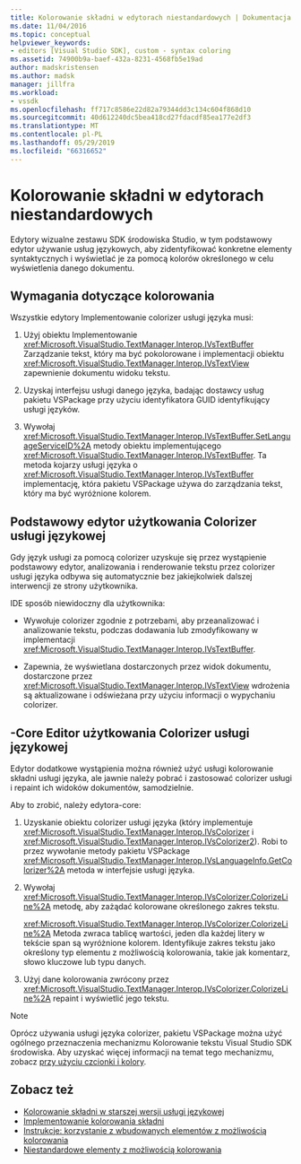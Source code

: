 ```yaml
---
title: Kolorowanie składni w edytorach niestandardowych | Dokumentacja firmy Microsoft
ms.date: 11/04/2016
ms.topic: conceptual
helpviewer_keywords:
- editors [Visual Studio SDK], custom - syntax coloring
ms.assetid: 74900b9a-baef-432a-8231-4568fb5e19ad
author: madskristensen
ms.author: madsk
manager: jillfra
ms.workload:
- vssdk
ms.openlocfilehash: ff717c8586e22d82a79344dd3c134c604f868d10
ms.sourcegitcommit: 40d612240dc5bea418cd27fdacdf85ea177e2df3
ms.translationtype: MT
ms.contentlocale: pl-PL
ms.lasthandoff: 05/29/2019
ms.locfileid: "66316652"
---
```

# <a name="syntax-coloring-in-custom-editors"></a>Kolorowanie składni w edytorach niestandardowych
Edytory wizualne zestawu SDK środowiska Studio, w tym podstawowy edytor używanie usług językowych, aby zidentyfikować konkretne elementy syntaktycznych i wyświetlać je za pomocą kolorów określonego w celu wyświetlenia danego dokumentu.

## <a name="colorization-requirements"></a>Wymagania dotyczące kolorowania
 Wszystkie edytory Implementowanie colorizer usługi języka musi:

1. Użyj obiektu Implementowanie <xref:Microsoft.VisualStudio.TextManager.Interop.IVsTextBuffer> Zarządzanie tekst, który ma być pokolorowane i implementacji obiektu <xref:Microsoft.VisualStudio.TextManager.Interop.IVsTextView> zapewnienie dokumentu widoku tekstu.

2. Uzyskaj interfejsu usługi danego języka, badając dostawcy usług pakietu VSPackage przy użyciu identyfikatora GUID identyfikujący usługi języków.

3. Wywołaj <xref:Microsoft.VisualStudio.TextManager.Interop.IVsTextBuffer.SetLanguageServiceID%2A> metody obiektu implementującego <xref:Microsoft.VisualStudio.TextManager.Interop.IVsTextBuffer>. Ta metoda kojarzy usługi języka o <xref:Microsoft.VisualStudio.TextManager.Interop.IVsTextBuffer> implementację, która pakietu VSPackage używa do zarządzania tekst, który ma być wyróżnione kolorem.

## <a name="core-editor-usage-of-a-language-services-colorizer"></a>Podstawowy edytor użytkowania Colorizer usługi językowej
 Gdy język usługi za pomocą colorizer uzyskuje się przez wystąpienie podstawowy edytor, analizowania i renderowanie tekstu przez colorizer usługi języka odbywa się automatycznie bez jakiejkolwiek dalszej interwencji ze strony użytkownika.

 IDE sposób niewidoczny dla użytkownika:

- Wywołuje colorizer zgodnie z potrzebami, aby przeanalizować i analizowanie tekstu, podczas dodawania lub zmodyfikowany w implementacji <xref:Microsoft.VisualStudio.TextManager.Interop.IVsTextBuffer>.

- Zapewnia, że wyświetlana dostarczonych przez widok dokumentu, dostarczone przez <xref:Microsoft.VisualStudio.TextManager.Interop.IVsTextView> wdrożenia są aktualizowane i odświeżana przy użyciu informacji o wypychaniu colorizer.

## <a name="non-core-editor-usage-of-a-language-services-colorizer"></a>-Core Editor użytkowania Colorizer usługi językowej
 Edytor dodatkowe wystąpienia można również użyć usługi kolorowanie składni usługi języka, ale jawnie należy pobrać i zastosować colorizer usługi i repaint ich widoków dokumentów, samodzielnie.

 Aby to zrobić, należy edytora-core:

1. Uzyskanie obiektu colorizer usługi języka (który implementuje <xref:Microsoft.VisualStudio.TextManager.Interop.IVsColorizer> i <xref:Microsoft.VisualStudio.TextManager.Interop.IVsColorizer2>). Robi to przez wywołanie metody pakietu VSPackage <xref:Microsoft.VisualStudio.TextManager.Interop.IVsLanguageInfo.GetColorizer%2A> metoda w interfejsie usługi języka.

2. Wywołaj <xref:Microsoft.VisualStudio.TextManager.Interop.IVsColorizer.ColorizeLine%2A> metodę, aby zażądać kolorowane określonego zakres tekstu.

     <xref:Microsoft.VisualStudio.TextManager.Interop.IVsColorizer.ColorizeLine%2A> Metoda zwraca tablicę wartości, jeden dla każdej litery w tekście span są wyróżnione kolorem. Identyfikuje zakres tekstu jako określony typ elementu z możliwością kolorowania, takie jak komentarz, słowo kluczowe lub typu danych.

3. Użyj dane kolorowania zwrócony przez <xref:Microsoft.VisualStudio.TextManager.Interop.IVsColorizer.ColorizeLine%2A> repaint i wyświetlić jego tekstu.

> [!NOTE]
> Oprócz używania usługi języka colorizer, pakietu VSPackage można użyć ogólnego przeznaczenia mechanizmu Kolorowanie tekstu Visual Studio SDK środowiska. Aby uzyskać więcej informacji na temat tego mechanizmu, zobacz [przy użyciu czcionki i kolory](../extensibility/using-fonts-and-colors.md).

## <a name="see-also"></a>Zobacz też

- [Kolorowanie składni w starszej wersji usługi językowej](../extensibility/internals/syntax-coloring-in-a-legacy-language-service.md)
- [Implementowanie kolorowania składni](../extensibility/internals/implementing-syntax-coloring.md)
- [Instrukcje: korzystanie z wbudowanych elementów z możliwością kolorowania](../extensibility/internals/how-to-use-built-in-colorable-items.md)
- [Niestandardowe elementy z możliwością kolorowania](../extensibility/internals/custom-colorable-items.md)